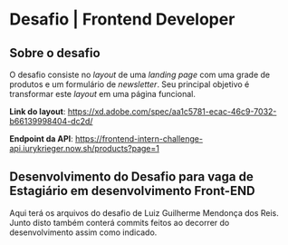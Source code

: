 # Desafio | Frontend Developer

## Sobre o desafio

O desafio consiste no *layout* de uma *landing page* com uma grade de produtos e um formulário de *newsletter*. Seu principal objetivo é transformar este *layout* em uma página funcional.

**Link do layout**: https://xd.adobe.com/spec/aa1c5781-ecac-46c9-7032-b66139998404-dc2d/

**Endpoint da API**: https://frontend-intern-challenge-api.iurykrieger.now.sh/products?page=1

## Desenvolvimento do Desafio para vaga de Estagiário em desenvolvimento Front-END

Aqui terá os arquivos do desafio de Luiz Guilherme Mendonça dos Reis.
Junto disto também conterá commits feitos ao decorrer do desenvolvimento assim como indicado.
